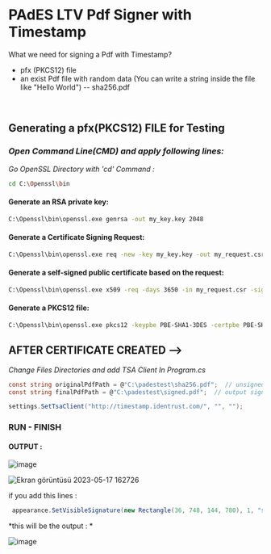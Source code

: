 # PAdES LTV Pdf Signer with Timestamp

What we need for signing a Pdf with Timestamp?
- pfx (PKCS12) file
- an exist Pdf file with random data (You can write a string inside the file like "Hello World") -- sha256.pdf

<br>

## Generating a pfx(PKCS12) FILE for Testing


### *Open Command Line(CMD) and apply following lines:*


*Go OpenSSL Directory with 'cd' Command :*

```bash
cd C:\Openssl\bin
```

#### Generate an RSA private key:

```bash
C:\Openssl\bin\openssl.exe genrsa -out my_key.key 2048
```

#### Generate a Certificate Signing Request:

```bash
C:\Openssl\bin\openssl.exe req -new -key my_key.key -out my_request.csr
```

#### Generate a self-signed public certificate based on the request:

```bash
C:\Openssl\bin\openssl.exe x509 -req -days 3650 -in my_request.csr -signkey my_key.key -out my_cert.crt
```

#### Generate a PKCS12 file:

```bash
C:\Openssl\bin\openssl.exe pkcs12 -keypbe PBE-SHA1-3DES -certpbe PBE-SHA1-3DES -export -in my_cert.crt -inkey my_key.key -out my_pkcs12.pfx -name "my-name"
```



## AFTER CERTIFICATE CREATED -->
*Change Files Directories and add TSA Client In Program.cs*
```cs
const string originalPdfPath = @"C:\padestest\sha256.pdf";  // unsigned pdf file path (an existing pdf file)
const string finalPdfPath = @"C:\padestest\signed.pdf";  // output signed pdf file path

settings.SetTsaClient("http://timestamp.identrust.com/", "", "");
```

### RUN - FINISH
#### OUTPUT :
![image](https://github.com/githuseyingur/PAdES_pdf_LTVsigner_with_timestamp/assets/120099096/902a0bfb-9a89-44c0-bd59-53cd4460cadf)

![Ekran görüntüsü 2023-05-17 162726](https://github.com/githuseyingur/PAdES_pdf_LTVsigner_with_timestamp/assets/120099096/d824b323-d3ca-418f-bf85-e74100282e8c)

if you add this lines : 
```cs
 appearance.SetVisibleSignature(new Rectangle(36, 748, 144, 780), 1, "sig");
```
*this will be the output : *


![image](https://github.com/githuseyingur/PAdES_pdf_LTVsigner_with_timestamp/assets/120099096/110b4c07-d9d4-436f-ba83-735b7b6ffde9)


